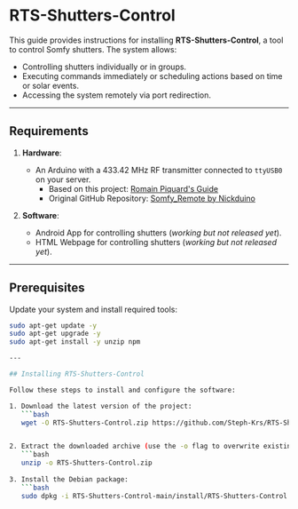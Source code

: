 # RTS-Shutters-Control

This guide provides instructions for installing **RTS-Shutters-Control**, a tool to control Somfy shutters. The system allows:  
- Controlling shutters individually or in groups.  
- Executing commands immediately or scheduling actions based on time or solar events.  
- Accessing the system remotely via port redirection.  

---

## Requirements  

1. **Hardware**:  
   - An Arduino with a 433.42 MHz RF transmitter connected to `ttyUSB0` on your server.  
     - Based on this project: [Romain Piquard's Guide](https://www.romainpiquard.fr/article-133-controler-ses-volets-somfy-avec-un-arduino.php)  
     - Original GitHub Repository: [Somfy_Remote by Nickduino](https://github.com/Nickduino/Somfy_Remote)  

2. **Software**:  
   - Android App for controlling shutters (*working but not released yet*).  
   - HTML Webpage for controlling shutters (*working but not released yet*).  

---

## Prerequisites  

Update your system and install required tools:  

```bash
sudo apt-get update -y
sudo apt-get upgrade -y
sudo apt-get install -y unzip npm

---

## Installing RTS-Shutters-Control  

Follow these steps to install and configure the software:  

1. Download the latest version of the project:  
   ```bash
   wget -O RTS-Shutters-Control.zip https://github.com/Steph-Krs/RTS-Shutters-Control/archive/refs/heads/main.zip


2. Extract the downloaded archive (use the -o flag to overwrite existing files if necessary):  
   ```bash
   unzip -o RTS-Shutters-Control.zip
   
3. Install the Debian package:
   ```bash
   sudo dpkg -i RTS-Shutters-Control-main/install/RTS-Shutters-Control.deb
